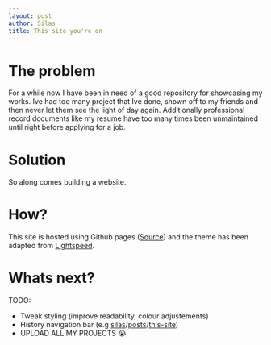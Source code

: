```yaml
---
layout: post
author: Silas
title: This site you're on
---
```


# The problem

For a while now I have been in need of a good repository for showcasing my works. Ive had too many project that Ive done, shown off to my friends and then never let them see the light of day again. Additionally professional record documents like my resume have too many times been unmaintained until right before applying for a job.

# Solution

So along comes building a website.

# How?

This site is hosted using Github pages ([Source](https://github.com/Cryaniptic/Cryaniptic.github.io)) and the theme has been adapted from [Lightspeed](https://github.com/tajacks/lightspeed). 

# Whats next?

TODO:
- Tweak styling (improve readability, colour adjustements)
- History navigation bar (e.g [silas](/)/[posts](/posts)/[this-site](/projects/2025/05/30/This-Site.html))
- UPLOAD ALL MY PROJECTS 😭
